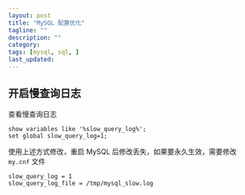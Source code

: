 ```yaml
---
layout: post
title: "MySQL 配置优化"
tagline: ""
description: ""
category:
tags: [mysql, sql, ]
last_updated:
---
```


## 开启慢查询日志

查看慢查询日志

    show variables like '%slow_query_log%';
    set global slow_query_log=1;

使用上述方式修改，重启 MySQL 后修改丢失，如果要永久生效，需要修改 `my.cnf` 文件

    slow_query_log = 1
    slow_query_log_file = /tmp/mysql_slow.log


